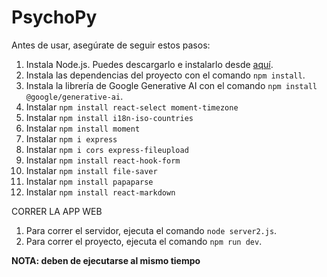 # PsychoPy

Antes de usar, asegúrate de seguir estos pasos:

1. Instala Node.js. Puedes descargarlo e instalarlo desde [aquí](https://nodejs.org/en/download).
2. Instala las dependencias del proyecto con el comando `npm install`.
3. Instala la librería de Google Generative AI con el comando `npm install @google/generative-ai`.
4. Instalar `npm install react-select moment-timezone`
5. Instalar `npm install i18n-iso-countries`
6. Instalar `npm install moment`
7. Instalar `npm i express`
8. Instalar `npm i cors express-fileupload`
9. Instalar `npm install react-hook-form`
10. Instalar `npm install file-saver`
11. Instalar `npm install papaparse`
12. Instalar `npm install react-markdown`

CORRER LA APP WEB
1. Para correr el servidor, ejecuta el comando `node server2.js`.
2. Para correr el proyecto, ejecuta el comando `npm run dev`.

**NOTA: deben de ejecutarse al mismo tiempo**